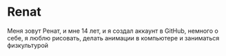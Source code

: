 # Renat
Меня зовут Ренат, и мне 14 лет, и я создал аккаунт в GitHub, немного о себе, я люблю рисовать, делать анимации в компьютере и заниматься физкультурой
